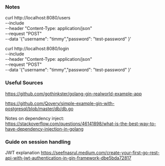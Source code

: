 ### Notes
curl http://localhost:8080/users \
    --include \
    --header "Content-Type: application/json" \
    --request "POST" \
    --data '{"username": "timmy","password": "test-password" }'

curl http://localhost:8080/login \
    --include \
    --header "Content-Type: application/json" \
    --request "POST" \
    --data '{"username": "timmy","password": "test-password" }'

### Useful Sources
https://github.com/gothinkster/golang-gin-realworld-example-app

https://github.com/Qovery/simple-example-gin-with-postgresql/blob/master/db/db.go

Notes on dependency inject:
https://stackoverflow.com/questions/46141898/what-is-the-best-way-to-have-dependency-injection-in-golang

### Guide on session handling
JWT explanation
https://seefnasrul.medium.com/create-your-first-go-rest-api-with-jwt-authentication-in-gin-framework-dbe5bda72817